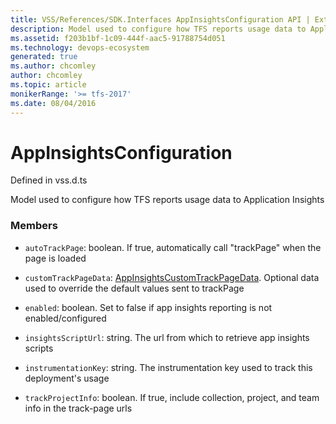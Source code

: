 ```yaml
---
title: VSS/References/SDK.Interfaces AppInsightsConfiguration API | Extensions for Azure DevOps Services
description: Model used to configure how TFS reports usage data to Application Insights
ms.assetid: f203b1bf-1c09-444f-aac5-91788754d051
ms.technology: devops-ecosystem
generated: true
ms.author: chcomley
author: chcomley
ms.topic: article
monikerRange: '>= tfs-2017'
ms.date: 08/04/2016
---
```


# AppInsightsConfiguration

Defined in vss.d.ts

Model used to configure how TFS reports usage data to Application Insights

### Members

- `autoTrackPage`: boolean. If true, automatically call &quot;trackPage&quot; when the page is loaded

- `customTrackPageData`: [AppInsightsCustomTrackPageData](../../../VSS/References/SDK_Interfaces/AppInsightsCustomTrackPageData.md). Optional data used to override the default values sent to trackPage

- `enabled`: boolean. Set to false if app insights reporting is not enabled/configured

- `insightsScriptUrl`: string. The url from which to retrieve app insights scripts

- `instrumentationKey`: string. The instrumentation key used to track this deployment&#x27;s usage

- `trackProjectInfo`: boolean. If true, include collection, project, and team info in the track-page urls
